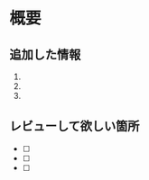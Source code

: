 <!-- あくまでテンプレートなので必ずしもすべての項目を埋めなくてよい -->

# 概要 <!-- 何をしたか -->

## 追加した情報 <!-- 大まかに分類して記入する -->
1. 
2. 
3. 

## レビューして欲しい箇所 <!-- 画像のレイアウトや誤字のチェックなど -->
- [ ] 
- [ ] 
- [ ] 